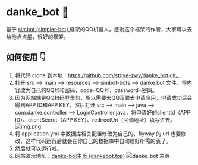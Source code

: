 
# danke_bot 🤖

基于 [simbot (simpler-bot) ](https://github.com/ForteScarlet/simpler-robot) 框架的QQ机器人，感谢这个框架的作者，大家可以去给他点点星，很好的框架。

## 如何使用 👇
1. 将代码 clone 到本地：https://github.com/strive-zwy/danke_bot.git。
2. 打开 src --> main --> resources --> simbot-bots --> danke.bot 文件，将内容改为自己的QQ号和密码，code=QQ号，password=密码。
3. 因为网站端是QQ扫码登录的，所以需要去QQ互联去申请应用，申请成功后会得到APP ID和APP KEY，然后打开 src --> main --> java --> com.danke.controller --> LoginController.java，将申请好的clientId（APP ID）、clientSecret（APP KEY）、redirectUri（回调地址）填写进去。
![img.png](https://obohe.com/i/2022/02/26/z6o842.png)
4. 将 application.yml 中数据库相关配置修改为自己的，flyway 的 url 也要修改，这样代码运行后就会在你自己的数据库中自动建好所需的表了。
5. 然后就可以运行啦。
6. 网站演示地址：[danke-bot主页 (dankebot.top)](http://www.dankebot.top/)
![danke_bot 主页](https://obohe.com/i/2022/02/26/z7ue14.jpg)